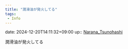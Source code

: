 ```yaml
---
title: "潤滑油が発火してる"
tags:
 - Info
---
```


date: 2024-12-20T14:11:32+09:00
up:: [Narana_Tsunohashi](Bar/Novel/Nacaria/Narana_Tsunohashi.md)

潤滑油が発火してる